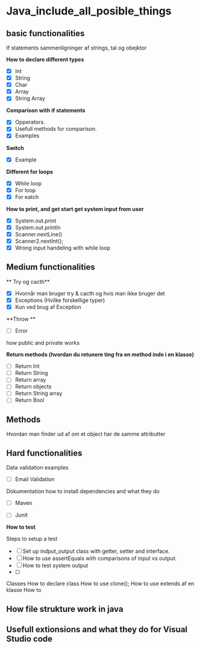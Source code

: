# Java_include_all_posible_things




## basic functionalities
If statements sammenligninger af strings, tal og obejktor


**How to declare different types**
- [x] Int
- [x] String
- [x] Char
- [x] Array
- [x] String Array

**Comparison with if statements**

- [x] Opperators.
- [x] Usefull methods for comparison.
- [x] Examples

**Switch**
- [x] Example
  
**Different for loops**
- [x] While loop
- [x] For loop
- [x] For eatch 

**How to print, and get start get system input from user**
- [x] System.out.print
- [x] System.out.println
- [x] Scanner.nextLine()
- [x] Scanner2.nextInt();
- [x] Wrong input handeling with while loop
 
 ## Medium functionalities
** Try og cacth**
- [x] Hvornår man bruger try & cacth og hvis man ikke bruger det
- [x] Exceptions (Hvilke forskellige typer)
- [x] Kun ved brug af Exception
  
**Throw **
- [ ] Error


how public and private works



**Return methods (hvordan du retunere ting fra en method inde i en klasse)**
- [ ] Return Int
- [ ] Return String
- [ ] Return array
- [ ] Return objects
- [ ] Return String array
- [ ] Return Bool

## Methods 






Hvordan man finder ud af om et object har de samme attributter

## Hard functionalities

Data validation examples
- [ ] Email Validation

Dokumentation how to install dependencies and what they do
- [ ] Maven
- [ ] Junit


**How to test**

Steps to setup a test 
- [ ] Set up indput_output class with getter, setter and interface.
- [ ] How to use assertEquals with comparisons of input vs output.
- [ ] How to test system output
- [ ] 




Classes
How to declare class
How to use clone();
How to use extends af en klasse
How to 




## How file strukture work in java






## Usefull  extionsions and what they do for Visual Studio code










